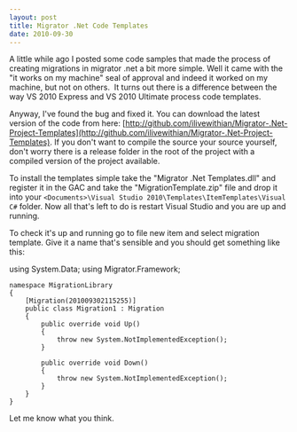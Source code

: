 ```yaml
---
layout: post
title: Migrator .Net Code Templates
date: 2010-09-30
---
```


A little while ago I posted some code samples that made the process of creating migrations in migrator .net a bit more simple. Well it came with the "it works on my machine" seal of approval and indeed it worked on my machine, but not on others.  It turns out there is a difference between the way VS 2010 Express and VS 2010 Ultimate process code templates.

Anyway, I've found the bug and fixed it. You can download the latest version of the code from here: [http://github.com/ilivewithian/Migrator-.Net-Project-Templates](http://github.com/ilivewithian/Migrator-.Net-Project-Templates). If you don't want to compile the source your source yourself, don't worry there is a release folder in the root of the project with a compiled version of the project available.

To install the templates simple take the "Migrator .Net Templates.dll" and register it in the GAC and take the "MigrationTemplate.zip" file and drop it into your `<Documents>\Visual Studio 2010\Templates\ItemTemplates\Visual C#` folder. Now all that's left to do is restart Visual Studio and you are up and running.

To check it's up and running go to file new item and select migration template. Give it a name that's sensible and you should get something like this:

using System.Data;
using Migrator.Framework;

    namespace MigrationLibrary
    {
        [Migration(201009302115255)]
        public class Migration1 : Migration
        {
            public override void Up()
            {
                throw new System.NotImplementedException();
            }
    
            public override void Down()
            {
                throw new System.NotImplementedException();
            }
        }
    }

Let me know what you think.
